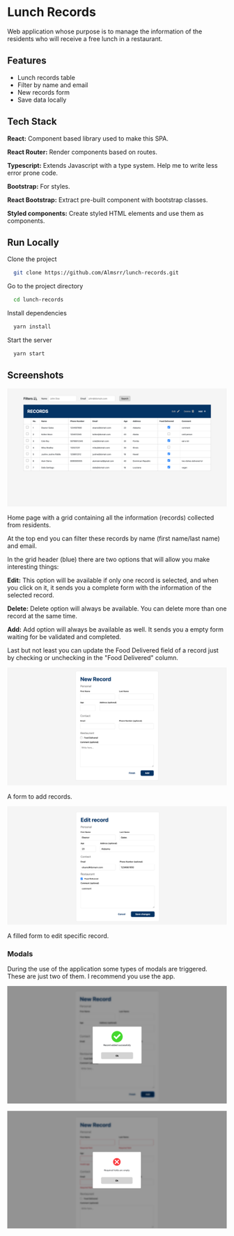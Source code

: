# Lunch Records

Web application whose purpose is to manage the information of the residents who will receive a free lunch in a restaurant.

## Features

- Lunch records table
- Filter by name and email
- New records form
- Save data locally

## Tech Stack

**React:**
Component based library used to make this SPA.

**React Router:**
Render components based on routes.

**Typescript:** Extends Javascript with a type system.
Help me to write less error prone code.

**Bootstrap:** For styles.

**React Bootstrap:**
Extract pre-built component with bootstrap classes.

**Styled components:**
Create styled HTML elements and use them as components.

## Run Locally

Clone the project

```bash
  git clone https://github.com/Almsrr/lunch-records.git
```

Go to the project directory

```bash
  cd lunch-records
```

Install dependencies

```bash
  yarn install
```

Start the server

```bash
  yarn start
```

## Screenshots

![grid](./public/screenshots/grid.png)

Home page with a grid containing all the information (records) collected from residents.

At the top end you can filter these records by name (first name/last name) and email.

In the grid header (blue) there are two options that will allow you make interesting things:

**Edit:**
This option will be available if only one record is selected, and when you click on it, it sends you a complete form with the information of the selected record.

**Delete:**
Delete option will always be available. You can delete more than one record at the same time.

**Add:**
Add option will always be available as well. It sends you a empty form waiting for be validated and completed.

Last but not least you can update the Food Delivered field of a record just by checking or unchecking in the "Food Delivered" column.

![add-form](./public/screenshots/add-form.png)

A form to add records.

![edit-form](./public/screenshots/edit-form.png)

A filled form to edit specific record.

### Modals

During the use of the application some types of modals are triggered. These are just two of them. I recommend you use the app.

![success-modal](./public/screenshots/success-modal.png)

![error-modal](./public/screenshots/error-modal.png)
